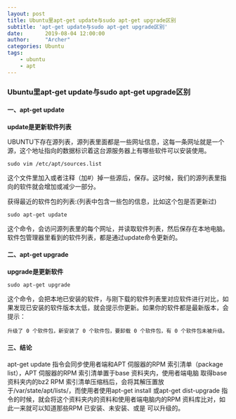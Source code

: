 ```yaml
---
layout: post
title: Ubuntu里apt-get update与sudo apt-get upgrade区别
subtitle: 'apt-get update与sudo apt-get upgrade区别'
date:       2019-08-04 12:00:00
author:     "Archer"
categories: Ubuntu
tags:
    - ubuntu
    - apt
---
```


### Ubuntu里apt-get update与sudo apt-get upgrade区别

#### 一、apt-get update

**update是更新软件列表**

UBUNTU下存在源列表，源列表里面都是一些网址信息，这每一条网址就是一个源，这个地址指向的数据标识着这台源服务器上有哪些软件可以安装使用。
```text
sudo vim /etc/apt/sources.list
```
这个文件里加入或者注释（加#）掉一些源后，保存。这时候，我们的源列表里指向的软件就会增加或减少一部分。

获得最近的软件包的列表:(列表中包含一些包的信息，比如这个包是否更新过)
```text
sudo apt-get update
```
这个命令，会访问源列表里的每个网址，并读取软件列表，然后保存在本地电脑。软件包管理器里看到的软件列表，都是通过update命令更新的。

#### 二、apt-get upgrade

**upgrade是更新软件**

```text
sudo apt-get upgrade
```
这个命令，会把本地已安装的软件，与刚下载的软件列表里对应软件进行对比，如果发现已安装的软件版本太低，就会提示你更新。如果你的软件都是最新版本，会提示：
```text
升级了 0 个软件包，新安装了 0 个软件包，要卸载 0 个软件包，有 0 个软件包未被升级。
```

#### 三、结论
apt-get update 指令会同步使用者端和APT 伺服器的RPM 索引清单（package list），APT 伺服器的RPM 索引清单置于base 资料夹内，使用者端电脑
取得base 资料夹内的bz2 RPM 索引清单压缩档后，会将其解压置放于/var/state/apt/lists/，而使用者使用apt-get install 
或apt-get dist-upgrade 指令的时候，就会将这个资料夹内的资料和使用者端电脑内的RPM 资料库比对，如此一来就可以知道那些RPM 已安装、未安装、或是
可以升级的。


